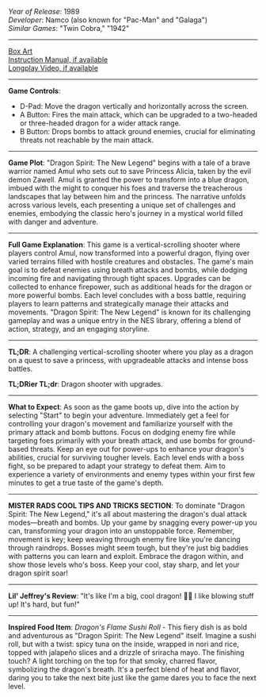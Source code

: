 *Year of Release*: 1989  
*Developer*: Namco (also known for "Pac-Man" and "Galaga")  
*Similar Games*: "Twin Cobra," "1942"

---
[Box Art](https://www.google.com/search?newwindow=1&sca_esv=171a28ce0fc58a51&q=NES+Game+Box+Art+Dragon+Spirit+The+New+Legend&uds=AMwkrPvg5PKm_dNhMKTbEqnEKe3-6XxiOpNFjFnlqxFDMqlwhD6DPVRAm9-_1gPBbxy9DIo_-S5UzNiyucG_Gr6nVqbvCtLly5uEc6a3pXEPsUbauYHkPixzlqsDC7Hx8tvooks1KEQd&udm=2&sa=X&ved=2ahUKEwi1r5fThMWEAxVsGtAFHU9IDJYQtKgLegQIDBAB&biw=1536&bih=714&dpr=1.25)  
[Instruction Manual, if available](https://www.google.com/search?q=NES+Instruction+Manual+Dragon+Spirit+The+New+Legend)  
[Longplay Video, if available](https://www.youtube.com/results?search_query=nes+full+longplay+Dragon+Spirit+The+New+Legend)   

- - -
**Game Controls**:
- D-Pad: Move the dragon vertically and horizontally across the screen.
- A Button: Fires the main attack, which can be upgraded to a two-headed or three-headed dragon for a wider attack range.
- B Button: Drops bombs to attack ground enemies, crucial for eliminating threats not reachable by the main attack.

- - -
**Game Plot**: "Dragon Spirit: The New Legend" begins with a tale of a brave warrior named Amul who sets out to save Princess Alicia, taken by the evil demon Zawell. Amul is granted the power to transform into a blue dragon, imbued with the might to conquer his foes and traverse the treacherous landscapes that lay between him and the princess. The narrative unfolds across various levels, each presenting a unique set of challenges and enemies, embodying the classic hero's journey in a mystical world filled with danger and adventure.

- - -
**Full Game Explanation**: This game is a vertical-scrolling shooter where players control Amul, now transformed into a powerful dragon, flying over varied terrains filled with hostile creatures and obstacles. The game's main goal is to defeat enemies using breath attacks and bombs, while dodging incoming fire and navigating through tight spaces. Upgrades can be collected to enhance firepower, such as additional heads for the dragon or more powerful bombs. Each level concludes with a boss battle, requiring players to learn patterns and strategically manage their attacks and movements. "Dragon Spirit: The New Legend" is known for its challenging gameplay and was a unique entry in the NES library, offering a blend of action, strategy, and an engaging storyline.

- - -
**TL;DR**: A challenging vertical-scrolling shooter where you play as a dragon on a quest to save a princess, with upgradeable attacks and intense boss battles.

**TL;DRier TL;dr**: Dragon shooter with upgrades.

- - -
**What to Expect**: As soon as the game boots up, dive into the action by selecting "Start" to begin your adventure. Immediately get a feel for controlling your dragon's movement and familiarize yourself with the primary attack and bomb buttons. Focus on dodging enemy fire while targeting foes primarily with your breath attack, and use bombs for ground-based threats. Keep an eye out for power-ups to enhance your dragon's abilities, crucial for surviving tougher levels. Each level ends with a boss fight, so be prepared to adapt your strategy to defeat them. Aim to experience a variety of environments and enemy types within your first few minutes to get a true taste of the game's depth.

---

**MISTER RADS COOL TIPS AND TRICKS SECTION**: To dominate "Dragon Spirit: The New Legend," it's all about mastering the dragon's dual attack modes—breath and bombs. Up your game by snagging every power-up you can, transforming your dragon into an unstoppable force. Remember, movement is key; keep weaving through enemy fire like you're dancing through raindrops. Bosses might seem tough, but they're just big baddies with patterns you can learn and exploit. Embrace the dragon within, and show those levels who's boss. Keep your cool, stay sharp, and let your dragon spirit soar!

---
**Lil' Jeffrey's Review**: "It's like I'm a big, cool dragon! 🐉💥 I like blowing stuff up! It's hard, but fun!"

---
**Inspired Food Item**: *Dragon's Flame Sushi Roll* - This fiery dish is as bold and adventurous as "Dragon Spirit: The New Legend" itself. Imagine a sushi roll, but with a twist: spicy tuna on the inside, wrapped in nori and rice, topped with jalapeño slices and a drizzle of sriracha mayo. The finishing touch? A light torching on the top for that smoky, charred flavor, symbolizing the dragon's breath. It's a perfect blend of heat and flavor, daring you to take the next bite just like the game dares you to face the next level.